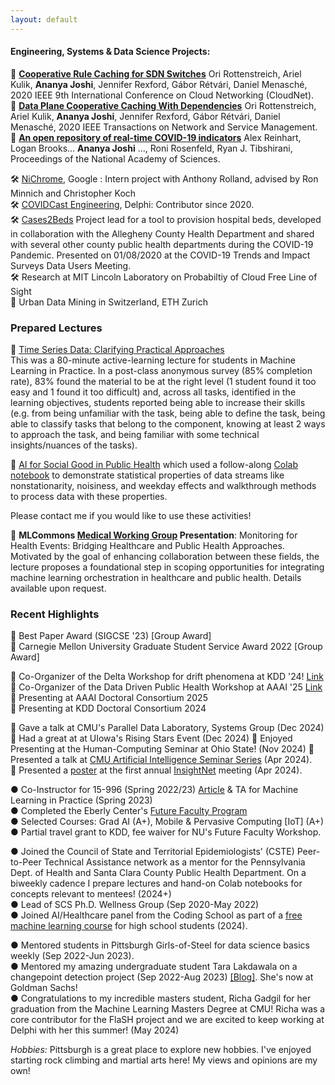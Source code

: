 ```yaml
--- 
layout: default
---
```


#### Engineering, Systems & Data Science Projects: 

📄 **[Cooperative Rule Caching for SDN Switches](https://ieeexplore.ieee.org/abstract/document/9335795/)** Ori Rottenstreich, Ariel Kulik, **Ananya Joshi**, Jennifer Rexford, Gábor Rétvári, Daniel Menasché, 2020 IEEE 9th International Conference on Cloud Networking (CloudNet).  
📄 **[Data Plane Cooperative Caching With Dependencies](https://ieeexplore.ieee.org/abstract/document/9632694)** Ori Rottenstreich, Ariel Kulik, **Ananya Joshi**, Jennifer Rexford, Gábor Rétvári, Daniel Menasché, 2020 IEEE Transactions on Network and Service Management.  
📄 **[An open repository of real-time COVID-19 indicators](https://www.pnas.org/doi/abs/10.1073/pnas.2111452118)** Alex Reinhart, Logan Brooks... **Ananya Joshi** ..., Roni Rosenfeld, Ryan J. Tibshirani, Proceedings of the National Academy of Sciences.  

🛠️ [NiChrome](https://github.com/u-root/NiChrome), Google : Intern project with Anthony Rolland, advised by Ron Minnich and Christopher Koch    
🛠️ [COVIDCast Engineering](https://www.pnas.org/doi/10.1073/pnas.2111452118), Delphi: Contributor since 2020.     
🛠️ [Cases2Beds](https://delphi.cmu.edu/blog/2021/03/10/cases2beds-a-case-study-in-actionable-intelligence/) Project lead for a tool to provision hospital beds, developed in collaboration with the Allegheny County Health Department and shared with several other county public health departments during the COVID-19 Pandemic. Presented on 01/08/2020 at the COVID-19 Trends and Impact Surveys Data Users Meeting.  
🛠️ Research at MIT Lincoln Laboratory on Probabiltiy of Cloud Free Line of Sight    
📄 Urban Data Mining in Switzerland, ETH Zurich    

### Prepared Lectures 

📕 [Time Series Data: Clarifying Practical Approaches](https://drive.google.com/file/d/1q3MddboM3Ckm0YLZSJEvVksm6AS4go0J/view?usp=sharing) <br>
This was a 80-minute active-learning lecture for students in Machine Learning in Practice. In a post-class anonymous survey (85% completion rate), 83% found the material to be at the right level (1 student found it too easy and 1 found it too difficult) and, across all tasks, identified in the learning objectives, students reported being able to increase their skills (e.g. from being unfamiliar with the task, being able to define the task, being able to classify tasks that belong to the component, knowing at least 2 ways to approach the task, and being familiar with some technical insights/nuances of the tasks).


📕 [AI for Social Good in Public Health](https://docs.google.com/presentation/d/1eayOHzHUQv2tbIZbTszkDTOqwWQZxbVYpOQ_8SiL2-E/edit#slide=id.g2c74e183de7_0_1) which used a follow-along [Colab notebook](https://github.com/Ananya-Joshi/AISG_Time_Series_Follow_Along) to demonstrate statistical properties of data streams like nonstationarity, noisiness, and weekday effects and walkthrough methods to process data with these properties. 

Please contact me if you would like to use these activities!

📕 **MLCommons [Medical Working Group](https://mlcommons.org/working-groups/data/medical/) Presentation**: Monitoring for Health Events: Bridging Healthcare and Public Health Approaches.  
Motivated by the goal of enhancing collaboration between these fields, the lecture proposes a foundational step in scoping opportunities for integrating machine learning orchestration in healthcare and public health. Details available upon request. 

### Recent Highlights
🌟 Best Paper Award (SIGCSE '23) [Group Award]  
🌟 Carnegie Mellon University Graduate Student Service Award 2022 [Group Award]  

🌟 Co-Organizer of the Delta Workshop for drift phenomena at KDD '24! [Link](https://aiimlab.org/events/KDD_2024_Discovering_Drift_Phenomena_in_Evolving_Landscape.html)    
🌟 Co-Organizer of the Data Driven Public Health Workshop at AAAI '25  [Link](https://sites.google.com/view/data-driven-public-health/home)    
🌟 Presenting at AAAI Doctoral Consortium 2025   
🌟 Presenting at KDD Doctoral Consortium 2024   

🌟 Gave a talk at CMU's Parallel Data Laboratory, Systems Group (Dec 2024)
🌟 Had a great at at UIowa's Rising Stars Event (Dec 2024)
🌟 Enjoyed Presenting at the Human-Computing Seminar at Ohio State!  (Nov 2024)
🌟 Presented a talk at [CMU Artificial Intelligence Seminar Series](https://www.cs.cmu.edu/~aiseminar/) (Apr 2024).  
🌟 Presented a [poster](https://docs.google.com/presentation/d/1D3113F9G8YakJzFu-xPZbn6m7aQe4Ym7cmy8Y1D2G8o/edit#slide=id.g25f4eb53bbd_0_0) at the first annual [InsightNet](https://insightnet.us/insight-net-annual-meeting-2024/) meeting (Apr 2024).    


● Co-Instructor for 15-996 (Spring 2022/23) [Article](https://magazine.cs.cmu.edu/creating-a-jedi-mindset) & TA for Machine Learning in Practice (Spring 2023)  
● Completed the Eberly Center's [Future Faculty Program](https://drive.google.com/drive/folders/1Gpn3lKipagcTaLgiChta_YRaVf2oW5LF?usp=sharing)  
● Selected Courses: Grad AI (A+), Mobile & Pervasive Computing [IoT] (A+)   
● Partial travel grant to KDD, fee waiver for NU's Future Faculty Workshop. 


●  Joined the Council of State and Territorial Epidemiologists' (CSTE) Peer-to-Peer Technical Assistance network as a mentor  for the Pennsylvania Dept. of Health and Santa Clara County Public Health Department. On a biweekly cadence I prepare lectures and hand-on Colab notebooks for concepts relevant to mentees! (2024+)   
● Lead of SCS Ph.D. Wellness Group (Sep 2020-May 2022)  
● Joined AI/Healthcare panel from the Coding School as part of a [free machine learning course](https://the-cs.org/train-course) for high school students (2024).  

● Mentored students in Pittsburgh Girls-of-Steel for data science basics weekly (Sep 2022-Jun 2023).   
● Mentored my amazing undergraduate student Tara Lakdawala on a changepoint detection project (Sep 2022-Aug 2023) <a href="https://delphi.cmu.edu/blog/2023/12/20/identifying-changing-variant-behavior-during-a-pandemic-an-exploratory-analysis/
" class="link-primary">[Blog]</a>. She's now at Goldman Sachs!    
● Congratulations to my incredible masters student, Richa Gadgil for her graduation from the Machine Learning Masters Degree at CMU! Richa was a core contributor for the FlaSH project and we are excited to keep working at Delphi with her this summer! (May 2024)


*Hobbies:* Pittsburgh is a great place to explore new hobbies. I've enjoyed starting rock climbing and martial arts here!
My views and opinions are my own!





